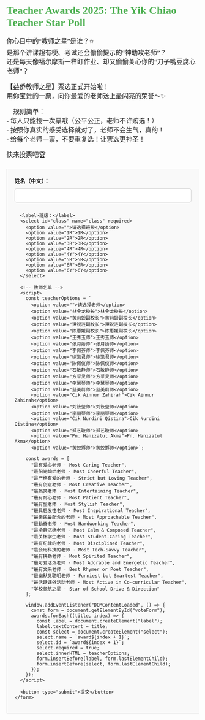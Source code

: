 <html lang="zh">
<head>
  <meta charset="UTF-8">
  <meta name="viewport" content="width=device-width, initial-scale=1.0">
  <title>Teacher Awards 2025: The Yik Chiao Teacher Star Poll</title>
  <style>
    header {
    display: none;
    }
    body {
      font-family: Times New Roman,Kaiti;
      margin: 20px;
    }
    h1 {
      color: #4CAF50;
    }
    p {
      font-size: 1.2em;
    }
    .form-container {
      border: 1px solid #ddd;
      padding: 20px;
      margin-top: 20px;
      background-color: #f9f9f9;
    }
    label {
      font-weight: bold;
    }
    select, input[type="text"] {
      width: 100%;
      padding: 10px;
      margin: 10px 0;
      border-radius: 5px;
      border: 1px solid #ccc;
    }
    button {
      background-color: #4CAF50;
      color: white;
      padding: 10px 20px;
      border: none;
      border-radius: 5px;
      cursor: pointer;
    }
    button:hover {
      background-color: #45a049;
    }
  </style>
</head>
<body>

  <h1>Teacher Awards 2025: The Yik Chiao Teacher Star Poll</h1>
  <p>你心目中的“教师之星”是谁？⭐<br>
  是那个讲课超有梗、考试还会偷偷提示的“神助攻老师”？<br>
  还是每天像福尔摩斯一样盯作业、却又偷偷关心你的“刀子嘴豆腐心老师”？👀</p>

  <p>【益侨教师之星】票选正式开始啦！<br>
  用你宝贵的一票，向你最爱的老师送上最闪亮的荣誉～✨</p>

  <p>📌 规则简单：<br>
  - 每人只能投一次票哦（公平公正，老师不许贿选！）<br>
  - 按照你真实的感受选择就对了，老师不会生气，真的！<br>
  - 给每个老师一票，不要重复选！让票选更神圣！</p>

  <p>快来投票吧🏆</p>

  <div class="form-container">
    <form id="voteForm">
      <label>姓名（中文）：</label>
      <input type="text" id="name" name="name" required>

      <label>班级：</label>
      <select id="class" name="class" required>
        <option value="">请选择班级</option>
        <option value="1R">1R</option>
        <option value="2R">2R</option>
        <option value="3R">3R</option>
        <option value="4R">4R</option>
        <option value="4Y">4Y</option>
        <option value="5R">5R</option>
        <option value="6R">6R</option>
        <option value="6Y">6Y</option>
      </select>

      <!-- 教师名单 -->
      <script>
        const teacherOptions = `
          <option value="">请选择老师</option>
          <option value="林金龙校长">林金龙校长</option>
          <option value="黄莉蚡副校长">黄莉蚡副校长</option>
          <option value="谭锐涟副校长">谭锐涟副校长</option>
          <option value="陈惠媛副校长">陈惠媛副校长</option>
          <option value="王秀玉师">王秀玉师</option>
          <option value="张月娇师">张月娇师</option>
          <option value="李佩芬师">李佩芬师</option>
          <option value="徐凯君师">徐凯君师</option>
          <option value="陈佩仪师">陈佩仪师</option>
          <option value="石敏静师">石敏静师</option>
          <option value="方采灵师">方采灵师</option>
          <option value="李慧琴师">李慧琴师</option>
          <option value="蓝美蔚师">蓝美蔚师</option>
          <option value="Cik Ainnur Zahirah">Cik Ainnur Zahirah</option>
          <option value="刘筱莹师">刘筱莹师</option>
          <option value="李丽琴师">李丽琴师</option>
          <option value="Cik Nurdini Qistina">Cik Nurdini Qistina</option>
          <option value="郑艺璇师">郑艺璇师</option>
          <option value="Pn. Hanizatul Akma">Pn. Hanizatul Akma</option>
          <option value="黄蛟鄕师">黄蛟鄕师</option>`;

        const awards = [
          "最有爱心老师 · Most Caring Teacher",
          "最阳光灿烂老师 · Most Cheerful Teacher",
          "最严格有爱的老师 · Strict but Loving Teacher",
          "最有创意老师 · Most Creative Teacher",
          "最搞笑老师 · Most Entertaining Teacher",
          "最有耐心老师 · Most Patient Teacher",
          "最有型老师 · Most Stylish Teacher",
          "最具启发性老师 · Most Inspirational Teacher",
          "最亲民最配合的老师 · Most Approachable Teacher",
          "最勤奋老师 · Most Hardworking Teacher",
          "最冷静沉稳老师 · Most Calm & Composed Teacher",
          "最关怀学生老师 · Most Student-Caring Teacher",
          "最有纪律的老师 · Most Disciplined Teacher",
          "最会用科技的老师 · Most Tech-Savvy Teacher",
          "最有拼劲老师 · Most Spirited Teacher",
          "最可爱活泼老师 · Most Adorable and Energetic Teacher",
          "最有文采老师 · Best Rhymer or Poet Teacher",
          "最幽默又聪明老师 · Funniest but Smartest Teacher",
          "最活跃课外活动老师 · Most Active in Co-curricular Teacher",
          "学校领航之星 · Star of School Drive & Direction"
        ];

        window.addEventListener("DOMContentLoaded", () => {
          const form = document.getElementById("voteForm");
          awards.forEach((title, index) => {
            const label = document.createElement("label");
            label.textContent = title;
            const select = document.createElement("select");
            select.name = `award${index + 1}`;
            select.id = `award${index + 1}`;
            select.required = true;
            select.innerHTML = teacherOptions;
            form.insertBefore(label, form.lastElementChild);
            form.insertBefore(select, form.lastElementChild);
          });
        });
      </script>

      <button type="submit">提交</button>
    </form>
  </div>

  <script>
    const form = document.getElementById('voteForm');
    form.addEventListener("submit", function(e) {
      e.preventDefault();

      const data = {
        name: document.getElementById("name").value,
        class: document.getElementById("class").value
      };
      for (let i = 1; i <= 20; i++) {
        data[`award${i}`] = document.getElementById(`award${i}`).value;
      }

      fetch("https://script.google.com/macros/s/AKfycbzyNlGXrk9FA4mCQIb-AKdbq7lfM-9r3PVpI_UAmGgVcAAudrEMtn67pAHa5-AqoXDbxg/exec", {
        method: "POST",
        headers: {
          "Content-Type": "application/json"
        },
        body: JSON.stringify(data)
      })
      .then(response => response.text())
      .then(responseText => alert(responseText))
      .catch(error => console.error("Error:", error));
    });
  </script>

</body>
</html>
